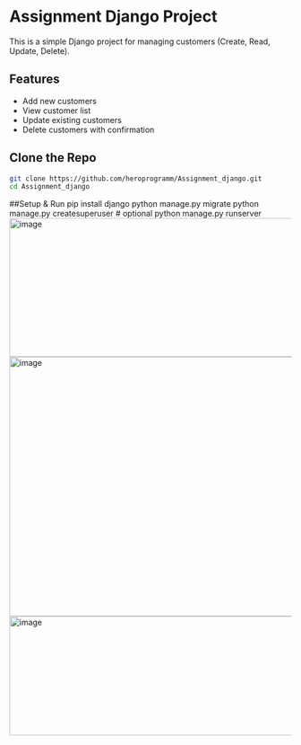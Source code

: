 # Assignment Django Project

This is a simple Django project for managing customers (Create, Read, Update, Delete).

## Features
- Add new customers  
- View customer list  
- Update existing customers  
- Delete customers with confirmation  

## Clone the Repo
```bash
git clone https://github.com/heroprogramm/Assignment_django.git
cd Assignment_django

````
<div>##Setup & Run
pip install django
python manage.py migrate
python manage.py createsuperuser   # optional
python manage.py runserver
</div>


<img width="1267" height="247" alt="image" src="https://github.com/user-attachments/assets/06eff316-0d70-427d-a033-00c6482b4814" />
<img width="1102" height="462" alt="image" src="https://github.com/user-attachments/assets/87f4a9bf-f3ba-4c7e-b21e-ccb5caf3da89" />
<img width="1113" height="212" alt="image" src="https://github.com/user-attachments/assets/d1ff294d-8da9-481e-8ef0-3cafc9e1eb45" />



